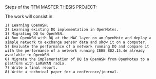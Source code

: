 Steps of the TFM MASTER THESIS PROJECT: 


The work will consist in:

	1) Learning OpenWSN.
	2) Learning existing DQ implementation in OpenMotes.
	3) Migrating DQ to OpenWSN.
	4) Run OpenWSN with DQ at the MAC layer on an OpenMote and deploy a simple network to exchange sensor data and show it on a computer.
	5) Evaluate the performance of a network running DQ and compare it with the performance of a network running IEEE 802.15.4e already available in OpenWSN.
	6) Migrate the implementation of DQ in OpenWSN from OpenMotes to a platform with LoRaWAN radio.
	7) Write a final report.
	8) Write a technical paper for a conference/journal.

